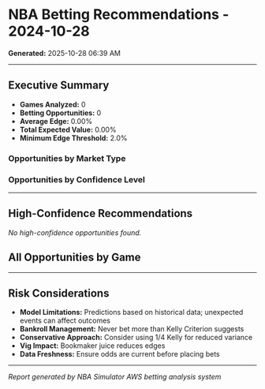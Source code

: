 # NBA Betting Recommendations - 2024-10-28

**Generated:** 2025-10-28 06:39 AM

---

## Executive Summary

- **Games Analyzed:** 0
- **Betting Opportunities:** 0
- **Average Edge:** 0.00%
- **Total Expected Value:** 0.00%
- **Minimum Edge Threshold:** 2.0%

### Opportunities by Market Type


### Opportunities by Confidence Level


---

## High-Confidence Recommendations

*No high-confidence opportunities found.*

## All Opportunities by Game

---

## Risk Considerations

- **Model Limitations:** Predictions based on historical data; unexpected events can affect outcomes
- **Bankroll Management:** Never bet more than Kelly Criterion suggests
- **Conservative Approach:** Consider using 1/4 Kelly for reduced variance
- **Vig Impact:** Bookmaker juice reduces edges
- **Data Freshness:** Ensure odds are current before placing bets

---

*Report generated by NBA Simulator AWS betting analysis system*
